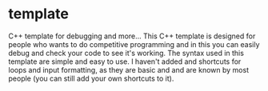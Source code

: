 # template
C++ template for debugging and more...
This C++ template is designed for people who wants to do competitive programming and in this you can easily debug and check your code to see it's working.
The syntax used in this template are simple and easy to use.
I haven't added and shortcuts for loops and input formatting, as they are basic and and are known by most people (you can still add your own shortcuts to it).
